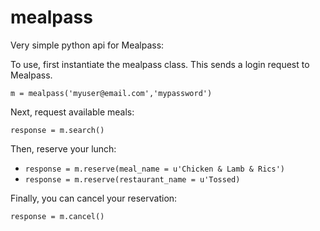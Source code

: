 # mealpass

Very simple python api for Mealpass:

To use, first instantiate the mealpass class. This sends a login request to Mealpass.

`m = mealpass('myuser@email.com','mypassword')`

Next, request available meals:

`response = m.search()`

Then, reserve your lunch:

- `response = m.reserve(meal_name = u'Chicken & Lamb & Rics')`
- `response = m.reserve(restaurant_name = u'Tossed)`

Finally, you can cancel your reservation:

`response = m.cancel()`